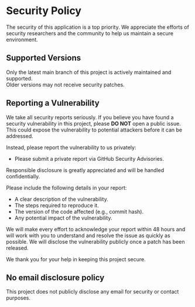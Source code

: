 # Security Policy

The security of this application is a top priority. We appreciate the efforts of security researchers and the community to help us maintain a secure environment.

## Supported Versions

Only the latest main branch of this project is actively maintained and supported.  
Older versions may not receive security patches.

## Reporting a Vulnerability

We take all security reports seriously. If you believe you have found a security vulnerability in this project, please **DO NOT** open a public issue. This could expose the vulnerability to potential attackers before it can be addressed.

Instead, please report the vulnerability to us privately:
- Please submit a private report via GitHub Security Advisories.

Responsible disclosure is greatly appreciated and will be handled confidentially.

Please include the following details in your report:
- A clear description of the vulnerability.
- The steps required to reproduce it.
- The version of the code affected (e.g., commit hash).
- Any potential impact of the vulnerability.

We will make every effort to acknowledge your report within 48 hours and will work with you to understand and resolve the issue as quickly as possible. We will disclose the vulnerability publicly once a patch has been released.

We thank you for your help in keeping this project secure.

## No email disclosure policy

This project does not publicly disclose any email for security or contact purposes.
